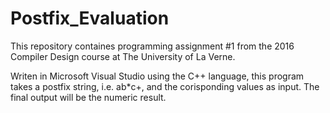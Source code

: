 # Postfix_Evaluation
This repository containes programming assignment #1 from the 2016 Compiler Design course at The University of La Verne.

Writen in Microsoft Visual Studio using the C++ language, this program takes a postfix string, i.e. ab*c+, and the corisponding values as input.
The final output will be the numeric result.
